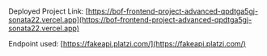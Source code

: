### 

Deployed Project Link: [https://bof-frontend-project-advanced-qpdtga5gj-sonata22.vercel.app](https://bof-frontend-project-advanced-qpdtga5gj-sonata22.vercel.app)

Endpoint used: [https://fakeapi.platzi.com/](https://fakeapi.platzi.com/)

###
